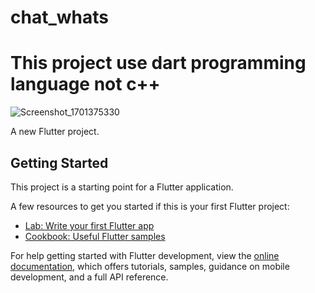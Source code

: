 # chat_whats
# This project use dart programming language not c++
![Screenshot_1701375330](https://github.com/AmirMoavia/Click-to-Chat-app/assets/122076591/390a66ba-b5ed-45ed-8aba-13d301444570)

A new Flutter project.

## Getting Started

This project is a starting point for a Flutter application.

A few resources to get you started if this is your first Flutter project:

- [Lab: Write your first Flutter app](https://docs.flutter.dev/get-started/codelab)
- [Cookbook: Useful Flutter samples](https://docs.flutter.dev/cookbook)

For help getting started with Flutter development, view the
[online documentation](https://docs.flutter.dev/), which offers tutorials,
samples, guidance on mobile development, and a full API reference.

